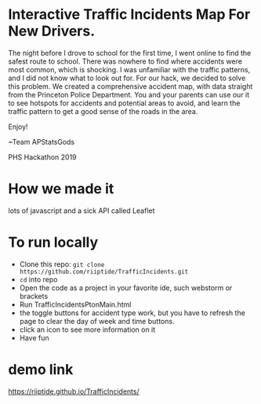 
# Interactive Traffic Incidents Map For New Drivers.



The night before I drove to school for the first time, I went online to find the safest route to school. There was nowhere to find where accidents were most common, which is shocking. I was unfamiliar with the traffic patterns, and I did not know what to look out for.
For our hack, we decided to solve this problem. We created a comprehensive accident map, with data straight from the Princeton Police Department. You and your parents can use our it to see hotspots for accidents and potential areas to avoid, and learn the traffic pattern to get a good sense of the roads in the area.

Enjoy!

~Team APStatsGods

PHS Hackathon 2019

# How we made it 
lots of javascript and a sick API called Leaflet

# To run locally
- Clone this repo: `git clone https://github.com/riiptide/TrafficIncidents.git`
- `cd` into repo 
- Open the code as a project in your favorite ide, such webstorm or brackets 
- Run TrafficIncidentsPtonMain.html
- the toggle buttons for accident type work, but you have to refresh the page to clear the day of week and time buttons. 
- click an icon to see more information on it
- Have fun

# demo link
https://riiptide.github.io/TrafficIncidents/
